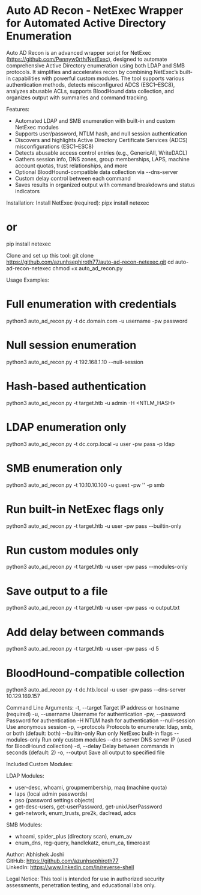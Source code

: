 # Auto AD Recon - NetExec Wrapper for Automated Active Directory Enumeration

Auto AD Recon is an advanced wrapper script for NetExec (https://github.com/Pennyw0rth/NetExec), designed to automate comprehensive Active Directory enumeration using both LDAP and SMB protocols. It simplifies and accelerates recon by combining NetExec’s built-in capabilities with powerful custom modules. The tool supports various authentication methods, detects misconfigured ADCS (ESC1–ESC8), analyzes abusable ACLs, supports BloodHound data collection, and organizes output with summaries and command tracking.

Features:
- Automated LDAP and SMB enumeration with built-in and custom NetExec modules
- Supports user/password, NTLM hash, and null session authentication
- Discovers and highlights Active Directory Certificate Services (ADCS) misconfigurations (ESC1–ESC8)
- Detects abusable access control entries (e.g., GenericAll, WriteDACL)
- Gathers session info, DNS zones, group memberships, LAPS, machine account quotas, trust relationships, and more
- Optional BloodHound-compatible data collection via --dns-server
- Custom delay control between each command
- Saves results in organized output with command breakdowns and status indicators

Installation:
Install NetExec (required):
pipx install netexec
# or
pip install netexec

Clone and set up this tool:
git clone https://github.com/azunhsephiroth77/auto-ad-recon-netexec.git
cd auto-ad-recon-netexec
chmod +x auto_ad_recon.py

Usage Examples:
# Full enumeration with credentials
python3 auto_ad_recon.py -t dc.domain.com -u username -pw password

# Null session enumeration
python3 auto_ad_recon.py -t 192.168.1.10 --null-session

# Hash-based authentication
python3 auto_ad_recon.py -t target.htb -u admin -H <NTLM_HASH>

# LDAP enumeration only
python3 auto_ad_recon.py -t dc.corp.local -u user -pw pass -p ldap

# SMB enumeration only
python3 auto_ad_recon.py -t 10.10.10.100 -u guest -pw '' -p smb

# Run built-in NetExec flags only
python3 auto_ad_recon.py -t target.htb -u user -pw pass --builtin-only

# Run custom modules only
python3 auto_ad_recon.py -t target.htb -u user -pw pass --modules-only

# Save output to a file
python3 auto_ad_recon.py -t target.htb -u user -pw pass -o output.txt

# Add delay between commands
python3 auto_ad_recon.py -t target.htb -u user -pw pass -d 5

# BloodHound-compatible collection
python3 auto_ad_recon.py -t dc.htb.local -u user -pw pass --dns-server 10.129.169.157

Command Line Arguments:
  -t, --target           Target IP address or hostname (required)
  -u, --username         Username for authentication
  -pw, --password        Password for authentication
  -H                     NTLM hash for authentication
  --null-session         Use anonymous session
  -p, --protocols        Protocols to enumerate: ldap, smb, or both (default: both)
  --builtin-only         Run only NetExec built-in flags
  --modules-only         Run only custom modules
  --dns-server           DNS server IP (used for BloodHound collection)
  -d, --delay            Delay between commands in seconds (default: 2)
  -o, --output           Save all output to specified file

Included Custom Modules:

LDAP Modules:
  - user-desc, whoami, groupmembership, maq (machine quota)
  - laps (local admin passwords)
  - pso (password settings objects)
  - get-desc-users, get-userPassword, get-unixUserPassword
  - get-network, enum_trusts, pre2k, daclread, adcs

SMB Modules:
  - whoami, spider_plus (directory scan), enum_av
  - enum_dns, reg-query, handlekatz, enum_ca, timeroast

Author:
Abhishek Joshi  
GitHub: https://github.com/azunhsephiroth77  
LinkedIn: https://www.linkedin.com/in/reverse-shell  

Legal Notice:
This tool is intended for use in authorized security assessments, penetration testing, and educational labs only.
